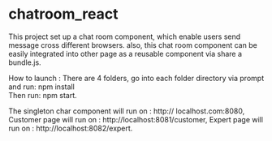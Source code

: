 # chatroom_react
This project set up a chat room component, which enable users send message cross different browsers. 
also, this chat room component can be easily integrated into other page as a reusable component via share a bundle.js.

How to launch :
There are 4 folders, go into each folder directory via prompt and run: npm install  
Then run: npm start.

The singleton char component will run on : http:// localhost.com:8080,
Customer page will run on : http://localhost:8081/customer,
Expert page will run on :  http://localhost:8082/expert.

